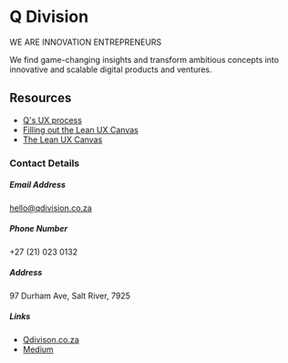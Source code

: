 # Q Division

WE ARE INNOVATION ENTREPRENEURS

We find game-changing insights and transform ambitious concepts into innovative and scalable digital products and ventures.

## Resources
- [Q's UX process](https://github.com/ajbee7/Q-division/blob/master/UX%20Process.md)
- [Filling out the Lean UX Canvas](https://github.com/ajbee7/Q-Division/blob/master/Lean%20UX%20Canvas%20Details.md)
- [The Lean UX Canvas](https://github.com/ajbee7/Q-Division/blob/master/LeanUXCanvas.png)

### Contact Details

##### Email Address

hello@qdivision.co.za

##### Phone Number

+27 (21) 023 0132

##### Address

97 Durham Ave, Salt River, 7925

##### Links

- [Qdivison.co.za](http://qdivision.co.za/)
- [Medium](https://medium.com/qdivision)
